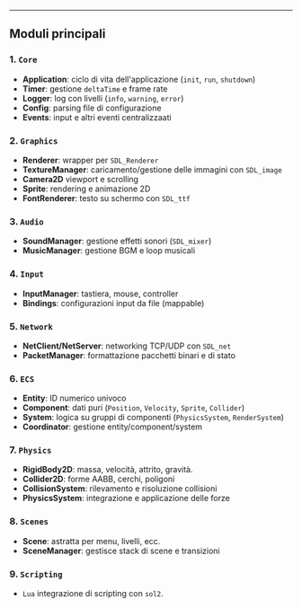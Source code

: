 ___
## Moduli principali
### 1. `Core`
- **Application**: ciclo di vita dell'applicazione (`init`, `run`, `shutdown`)
- **Timer**: gestione `deltaTime` e frame rate
- **Logger**: log con livelli (`info`, `warning`, `error`)
- **Config**: parsing file di configurazione
- **Events**: input e altri eventi centralizzaati

### 2. `Graphics`
- **Renderer**: wrapper per `SDL_Renderer`
- **TextureManager**: caricamento/gestione delle immagini con `SDL_image`
- **Camera2D** viewport e scrolling
- **Sprite**: rendering e animazione 2D
- **FontRenderer**: testo su schermo con `SDL_ttf`

### 3. `Audio`
- **SoundManager**: gestione effetti sonori (`SDL_mixer`)
- **MusicManager**: gestione BGM e loop musicali

### 4. `Input`
- **InputManager**: tastiera, mouse, controller
- **Bindings**: configurazioni input da file (mappable)

### 5. `Network`
- **NetClient/NetServer**: networking TCP/UDP con `SDL_net`
- **PacketManager**: formattazione pacchetti binari e di stato

### 6. `ECS`
- **Entity**: ID numerico univoco
- **Component**: dati puri (`Position`, `Velocity`, `Sprite`, `Collider`)
- **System**: logica su gruppi di componenti (`PhysicsSystem`, `RenderSystem`)
- **Coordinator**: gestione entity/component/system

### 7. `Physics`
- **RigidBody2D**: massa, velocità, attrito, gravità.
- **Collider2D**: forme AABB, cerchi, poligoni
- **CollisionSystem**: rilevamento e risoluzione collisioni
- **PhysicsSystem**: integrazione e applicazione delle forze

### 8. `Scenes`
- **Scene**: astratta per menu, livelli, ecc.
- **SceneManager**: gestisce stack di scene e transizioni

### 9. `Scripting`
- `Lua` integrazione di scripting con `sol2`.

